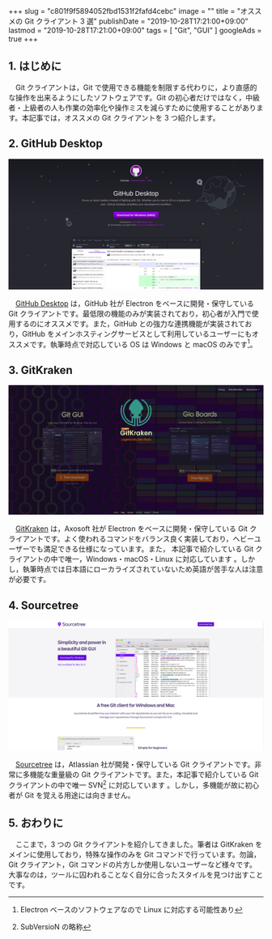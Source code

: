 +++
slug = "c801f9f5894052fbd1531f2fafd4cebc"
image = ""
title = "オススメの Git クライアント 3 選"
publishDate = "2019-10-28T17:21:00+09:00"
lastmod = "2019-10-28T17:21:00+09:00"
tags = [ "Git", "GUI" ]
googleAds = true
+++

## 1. はじめに

　Git クライアントは，Git で使用できる機能を制限する代わりに，より直感的な操作を出来るようにしたソフトウェアです。Git の初心者だけではなく，中級者・上級者の人も作業の効率化や操作ミスを減らすために使用することがあります。本記事では，オススメの Git クライアントを 3 つ紹介します。

## 2. GitHub Desktop

![](f0f34eb42ed28c10df53bc495801796b.png)

　[GitHub Desktop](https://desktop.github.com/) は，GitHub 社が Electron をベースに開発・保守している Git クライアントです。最低限の機能のみが実装されており，初心者が入門で使用するのにオススメです。また，GitHub との強力な連携機能が実装されており，GitHub をメインホスティングサービスとして利用しているユーザーにもオススメです。執筆時点で対応している OS は Windows と macOS のみです[^1]。

[^1]: Electron ベースのソフトウェアなので Linux に対応する可能性あり

## 3. GitKraken

![](b4a7e1da0ea11e47a5e1ad95393f94a6.png)

　[GitKraken](https://www.gitkraken.com/) は，Axosoft 社が Electron をベースに開発・保守している Git クライアントです。よく使われるコマンドをバランス良く実装しており，ヘビーユーザーでも満足できる仕様になっています。また， 本記事で紹介している Git クライアントの中で唯一，Windows・macOS・Linux に対応しています 。しかし，執筆時点では日本語にローカライズされていないため英語が苦手な人は注意が必要です。

## 4. Sourcetree

![](87eb7d9892820ce6ec9aed1bf278116c.png)

　[Sourcetree](https://www.sourcetreeapp.com/) は，Atlassian 社が開発・保守している Git クライアントです。非常に多機能な重量級の Git クライアントです。また，本記事で紹介している Git クライアントの中で唯一 SVN[^2] に対応しています 。しかし，多機能が故に初心者が Git を覚える用途には向きません。

[^2]: SubVersioN の略称

## 5. おわりに

　ここまで，3 つの Git クライアントを紹介してきました。筆者は GitKraken をメインに使用しており，特殊な操作のみを Git コマンドで行っています。勿論，Git クライアント，Git コマンドの片方しか使用しないユーザーなど様々です。大事なのは，ツールに囚われることなく自分に合ったスタイルを見つけ出すことです。